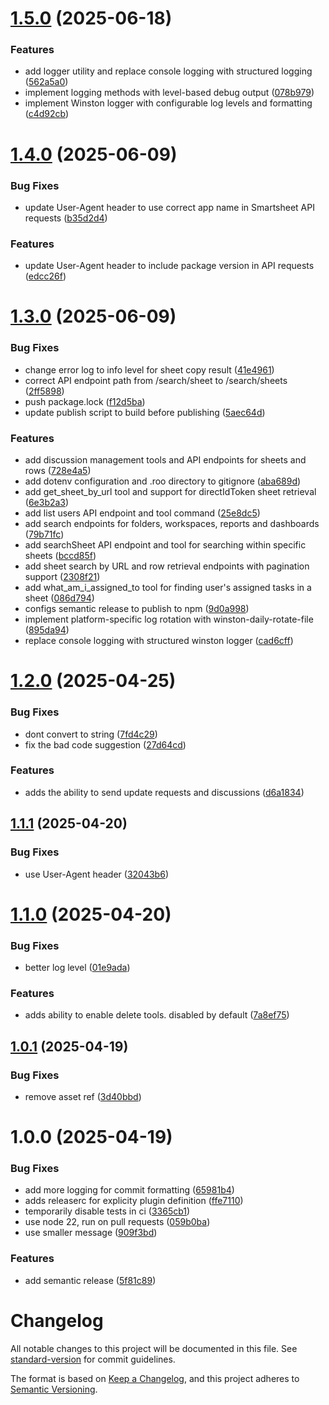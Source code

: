 # [1.5.0](https://github.com/smartsheet-platform/smar-mcp/compare/v1.4.0...v1.5.0) (2025-06-18)


### Features

* add logger utility and replace console logging with structured logging ([562a5a0](https://github.com/smartsheet-platform/smar-mcp/commit/562a5a033ce9a5fc83129b28a71ac8b369eb597e))
* implement logging methods with level-based debug output ([078b979](https://github.com/smartsheet-platform/smar-mcp/commit/078b979653b571faf36a216b421ae0ade7c1767a))
* implement Winston logger with configurable log levels and formatting ([c4d92cb](https://github.com/smartsheet-platform/smar-mcp/commit/c4d92cb37f330dc85e4f83f71d7c6c6000c28f1f))

# [1.4.0](https://github.com/smartsheet-platform/smar-mcp/compare/v1.3.0...v1.4.0) (2025-06-09)


### Bug Fixes

* update User-Agent header to use correct app name in Smartsheet API requests ([b35d2d4](https://github.com/smartsheet-platform/smar-mcp/commit/b35d2d4fedb9c020e710e58a43a68da915b96c53))


### Features

* update User-Agent header to include package version in API requests ([edcc26f](https://github.com/smartsheet-platform/smar-mcp/commit/edcc26f9d0c81f48709d86ae00f22ddffba509ee))

# [1.3.0](https://github.com/smartsheet-platform/smar-mcp/compare/v1.2.0...v1.3.0) (2025-06-09)


### Bug Fixes

* change error log to info level for sheet copy result ([41e4961](https://github.com/smartsheet-platform/smar-mcp/commit/41e49616e64180cedfaa536ca4b6f001ffc216c6))
* correct API endpoint path from /search/sheet to /search/sheets ([2ff5898](https://github.com/smartsheet-platform/smar-mcp/commit/2ff5898e50f1ea3d2cd06485b8fb52ddbc7d861d))
* push package.lock ([f12d5ba](https://github.com/smartsheet-platform/smar-mcp/commit/f12d5bacd6622921692b1c5e89f8931885abd6a1))
* update publish script to build before publishing ([5aec64d](https://github.com/smartsheet-platform/smar-mcp/commit/5aec64d5fb4b7273d41e62907a693e7e514a726a))


### Features

* add discussion management tools and API endpoints for sheets and rows ([728e4a5](https://github.com/smartsheet-platform/smar-mcp/commit/728e4a5d3cd0ede6a8f8bfe05b1b61d1866e2469))
* add dotenv configuration and .roo directory to gitignore ([aba689d](https://github.com/smartsheet-platform/smar-mcp/commit/aba689de432cdfd5a2964b1b239b6498a598c363))
* add get_sheet_by_url tool and support for directIdToken sheet retrieval ([6e3b2a3](https://github.com/smartsheet-platform/smar-mcp/commit/6e3b2a33e28465e32b9dcb0c6c9a01dd01f7d97d))
* add list users API endpoint and tool command ([25e8dc5](https://github.com/smartsheet-platform/smar-mcp/commit/25e8dc512b2f4ff1453de210914ec90f2c31ac58))
* add search endpoints for folders, workspaces, reports and dashboards ([79b71fc](https://github.com/smartsheet-platform/smar-mcp/commit/79b71fc59ea0c3b7724aaee55ed748798bd34fd7))
* add searchSheet API endpoint and tool for searching within specific sheets ([bccd85f](https://github.com/smartsheet-platform/smar-mcp/commit/bccd85f1d713328097a3b647d3890d5ceb0ab8d5))
* add sheet search by URL and row retrieval endpoints with pagination support ([2308f21](https://github.com/smartsheet-platform/smar-mcp/commit/2308f215253994cec293138f9ff300330a7b0e50))
* add what_am_i_assigned_to tool for finding user's assigned tasks in a sheet ([086d794](https://github.com/smartsheet-platform/smar-mcp/commit/086d7943d93770c6be69fcd1429611cc31e2a86f))
* configs semantic release to publish to npm ([9d0a998](https://github.com/smartsheet-platform/smar-mcp/commit/9d0a998e6dbb4ede2f6343ec0b05a3361375b475))
* implement platform-specific log rotation with winston-daily-rotate-file ([895da94](https://github.com/smartsheet-platform/smar-mcp/commit/895da9428b619fca92c9bd2ccd435d459c8c1488))
* replace console logging with structured winston logger ([cad6cff](https://github.com/smartsheet-platform/smar-mcp/commit/cad6cff07c12e2c1f5b6dcf8a911ffb00e1249ed))

# [1.2.0](https://github.com/smar-imran-khawaja/smar-mcp/compare/v1.1.1...v1.2.0) (2025-04-25)


### Bug Fixes

* dont convert to string ([7fd4c29](https://github.com/smar-imran-khawaja/smar-mcp/commit/7fd4c29b1abffcf88c89768785f26d423eb0f2e9))
* fix the bad code suggestion ([27d64cd](https://github.com/smar-imran-khawaja/smar-mcp/commit/27d64cd699ee4005dda62e60191272f59114cd1c))


### Features

* adds the ability to send update requests and discussions ([d6a1834](https://github.com/smar-imran-khawaja/smar-mcp/commit/d6a1834ef733bc2948c12d74ab00a8db3ba76da5))

## [1.1.1](https://github.com/smar-imran-khawaja/smar-mcp/compare/v1.1.0...v1.1.1) (2025-04-20)


### Bug Fixes

* use User-Agent header ([32043b6](https://github.com/smar-imran-khawaja/smar-mcp/commit/32043b601d59c44e034cc5fef06ccf06efde55a1))

# [1.1.0](https://github.com/smar-imran-khawaja/smar-mcp/compare/v1.0.1...v1.1.0) (2025-04-20)


### Bug Fixes

* better log level ([01e9ada](https://github.com/smar-imran-khawaja/smar-mcp/commit/01e9adaa006d68f35e25b37b790c916f5f2f9ba3))


### Features

* adds ability to enable delete tools. disabled by default ([7a8ef75](https://github.com/smar-imran-khawaja/smar-mcp/commit/7a8ef75e0af26fc57232470872ac21ab1973b080))

## [1.0.1](https://github.com/smar-imran-khawaja/smar-mcp/compare/v1.0.0...v1.0.1) (2025-04-19)


### Bug Fixes

* remove asset ref ([3d40bbd](https://github.com/smar-imran-khawaja/smar-mcp/commit/3d40bbd3d10ff8c4daa9404f99c5979d4dffc6cb))

# 1.0.0 (2025-04-19)


### Bug Fixes

* add more logging for commit formatting ([65981b4](https://github.com/smar-imran-khawaja/smar-mcp/commit/65981b4522f331554adda03c38bcd13b75f9e621))
* adds releaserc for explicity plugin definition ([ffe7110](https://github.com/smar-imran-khawaja/smar-mcp/commit/ffe7110d45913cab965f3b066425aa0b71356217))
* temporarily disable tests in ci ([3365cb1](https://github.com/smar-imran-khawaja/smar-mcp/commit/3365cb12f7ba9df95417cbbe8c70c627cabb0c82))
* use node 22, run on pull requests ([059b0ba](https://github.com/smar-imran-khawaja/smar-mcp/commit/059b0bae9edd87198024b89ae90f3639096b5463))
* use smaller message ([909f3bd](https://github.com/smar-imran-khawaja/smar-mcp/commit/909f3bd97803911a8b31ab0716f8512b9f569586))


### Features

*  add semantic release ([5f81c89](https://github.com/smar-imran-khawaja/smar-mcp/commit/5f81c89472d6ca09f48e6aa187b95e295cbc3887))

# Changelog

All notable changes to this project will be documented in this file. See [standard-version](https://github.com/conventional-changelog/standard-version) for commit guidelines.

The format is based on [Keep a Changelog](https://keepachangelog.com/en/1.0.0/),
and this project adheres to [Semantic Versioning](https://semver.org/spec/v2.0.0.html).
